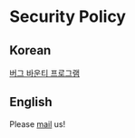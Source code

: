 # Security Policy

## Korean

[버그 바운티 프로그램](https://beta.koreanbots.dev/security)

## English

Please [mail](mailto:koreanbots.dev@gmail.com) us!
